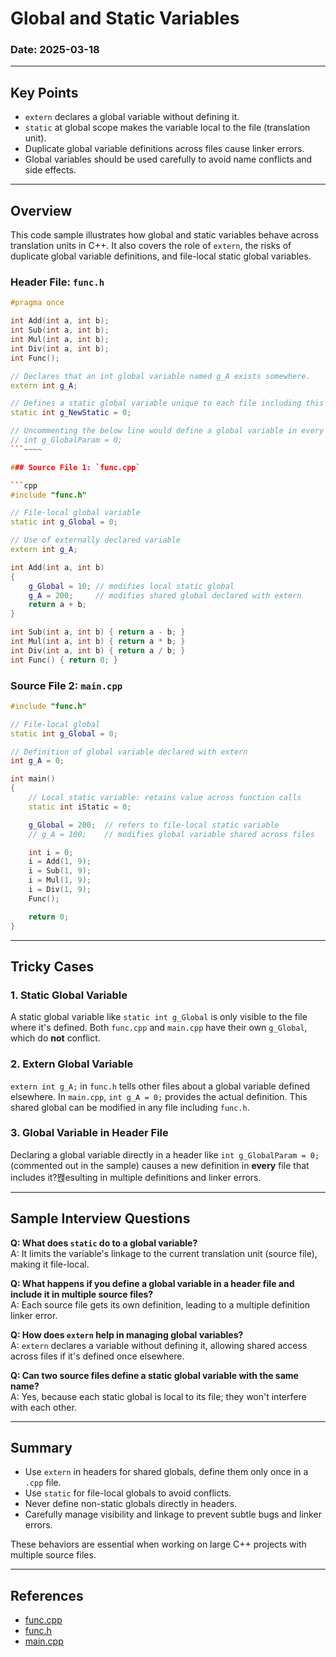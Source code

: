 ﻿# Global and Static Variables 

### Date: 2025-03-18

---

## Key Points

- `extern` declares a global variable without defining it.
- `static` at global scope makes the variable local to the file (translation unit).
- Duplicate global variable definitions across files cause linker errors.
- Global variables should be used carefully to avoid name conflicts and side effects.

---

## Overview

This code sample illustrates how global and static variables behave across translation units in C++. It also covers the role of `extern`, the risks of duplicate global variable definitions, and file-local static global variables.

### Header File: `func.h`

```cpp
#pragma once

int Add(int a, int b);
int Sub(int a, int b);
int Mul(int a, int b);
int Div(int a, int b);
int Func();

// Declares that an int global variable named g_A exists somewhere.
extern int g_A;

// Defines a static global variable unique to each file including this header.
static int g_NewStatic = 0;

// Uncommenting the below line would define a global variable in every file including func.h, leading to linker errors.
// int g_GlobalParam = 0;
```~~~~

### Source File 1: `func.cpp`

```cpp
#include "func.h"

// File-local global variable
static int g_Global = 0;

// Use of externally declared variable
extern int g_A;

int Add(int a, int b)
{
    g_Global = 10; // modifies local static global
    g_A = 200;     // modifies shared global declared with extern
    return a + b;
}

int Sub(int a, int b) { return a - b; }
int Mul(int a, int b) { return a * b; }
int Div(int a, int b) { return a / b; }
int Func() { return 0; }
```

### Source File 2: `main.cpp`

```cpp
#include "func.h"

// File-local global
static int g_Global = 0;

// Definition of global variable declared with extern
int g_A = 0;

int main()
{
    // Local static variable: retains value across function calls
    static int iStatic = 0;

    g_Global = 200;  // refers to file-local static variable
    // g_A = 100;    // modifies global variable shared across files

    int i = 0;
    i = Add(1, 9);
    i = Sub(1, 9);
    i = Mul(1, 9);
    i = Div(1, 9);
    Func();

    return 0;
}
```

---

## Tricky Cases

### 1. Static Global Variable
A static global variable like `static int g_Global` is only visible to the file where it's defined. Both `func.cpp` and `main.cpp` have their own `g_Global`, which do **not** conflict.

### 2. Extern Global Variable
`extern int g_A;` in `func.h` tells other files about a global variable defined elsewhere. In `main.cpp`, `int g_A = 0;` provides the actual definition. This shared global can be modified in any file including `func.h`.

### 3. Global Variable in Header File
Declaring a global variable directly in a header like `int g_GlobalParam = 0;` (commented out in the sample) causes a new definition in **every** file that includes it?봱esulting in multiple definitions and linker errors.

---

## Sample Interview Questions

**Q: What does `static` do to a global variable?**  
A: It limits the variable's linkage to the current translation unit (source file), making it file-local.

**Q: What happens if you define a global variable in a header file and include it in multiple source files?**  
A: Each source file gets its own definition, leading to a multiple definition linker error.

**Q: How does `extern` help in managing global variables?**  
A: `extern` declares a variable without defining it, allowing shared access across files if it's defined once elsewhere.

**Q: Can two source files define a static global variable with the same name?**  
A: Yes, because each static global is local to its file; they won't interfere with each other.

---

## Summary

- Use `extern` in headers for shared globals, define them only once in a `.cpp` file.
- Use `static` for file-local globals to avoid conflicts.
- Never define non-static globals directly in headers.
- Carefully manage visibility and linkage to prevent subtle bugs and linker errors.

These behaviors are essential when working on large C++ projects with multiple source files.

---

## References

- [func.cpp](codes/func.cpp)
- [func.h](codes/func.cpp)
- [main.cpp](codes/main.cpp)
